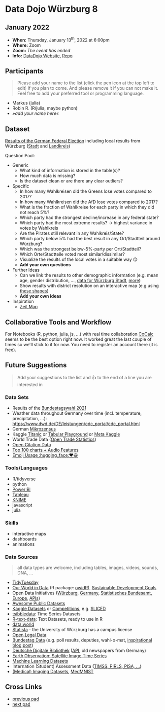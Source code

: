 # Data Dojo Würzburg 8

## January 2022
 - **When:** Thursday, January 13<sup>th</sup>, 2022 at 6:00pm
 - **Where:** Zoom
 - **Zoom:** *The event has ended*
 - **Info:** [DataDojo Website](https://ddojo.github.io/), [Repo](https://github.com/ddojo/ddojo.github.io)

## Participants
> Please add your name to the list (click the pen icon at the top left to edit) if you plan to come. And please remove it if you can not make it. Feel free to add your preferred tool or programming language.
 - Markus (julia)
 - Robin R. (R/julia, maybe python)
 - *»add your name here«*

## Dataset

[Results of the German Federal Election](https://www.bundeswahlleiter.de/bundestagswahlen/2021/ergebnisse/opendata.html#39734920-0eaf-4633-8858-ae792d5d610b) including local results from Würzburg ([Stadt](https://www.wuerzburg.de/wahlen/Wahl-2021-09-26/09663000/praesentation/opendata.html) and [Landkreis](https://okvote.osrz-akdb.de/OK.VOTE_UF/BTW21/09679000/praesentation/index.html))

Question Pool:
- Generic
    - What kind of information is stored in the table(s)?
    - How much data is missing?
    - Is the dataset clean or are there any clear outliers?
- Specific
    - In how many Wahlkreisen did the Greens lose votes compared to 2017?
    - In how many Wahlkreisen did the AfD lose votes compared to 2017?
    - What is the fraction of Wahlkreise for each party in which they did not reach 5%?
    - Which party had the strongest decline/increase in any federal state?
    - Which party had the most extreme results? &rarr; highest variance in votes by Wahlkreis
    - Are the Pirates still relevant in any Wahlkreis/State?
    - Which party below 5% had the best result in any Ort/Stadtteil around Würzburg?
    - Which was the strongest below-5%-party per Ort/Stadtteil?
    - Which Orte/Stadtteile voted most similar/dissimilar?
    - Visualize the results of the local votes in a suitable way :stuck_out_tongue_winking_eye: 
    - **Add your own questions**
- Further Ideas
    - Can we link the results to other demographic information (e.g. mean age, gender distribution, ..., [data for Würzburg Stadt](https://opendata.wuerzburg.de/explore/dataset/stadtbezirke_altenquotient/), [more](https://www.destatis.de/DE/Themen/Gesellschaft-Umwelt/Bevoelkerung/Bevoelkerungsstand/_inhalt.html))
    - Show results with district resolution on an interactive map (e.g using [these shapes](https://gadm.org/index.html))
    - **Add your own ideas**
- Inspiration
    - [Zeit Map](https://www.zeit.de/politik/deutschland/2021-09/ergebnisse-bundestagswahl-gemeinde-karte)

## Collaborative Tools and Workflow

For Notebooks (R, python, julia, js, ...) with real time collaboration [CoCalc](https://cocalc.com) seems to be the best option right now. It worked great the last couple of times so we'll stick to it for now. You need to register an account there (it is free).


## Future Suggestions
> Add your suggestions to the list and :+1: to the end of a line you are interested in

### Data Sets
- Results of the [Bundestagswahl 2021](https://www.bundeswahlleiter.de/bundestagswahlen/2021/ergebnisse/opendata.html)
- Weather data throughout Germany over time (incl. temperature, precipitation, ...): https://www.dwd.de/DE/leistungen/cdc_portal/cdc_portal.html
- German [Mikrozensus](https://www.destatis.de/DE/Themen/Gesellschaft-Umwelt/Bevoelkerung/Haushalte-Familien/Methoden/mikrozensus.html)
- Kaggle [Titanic](https://www.kaggle.com/c/titanic) or [Tabular Playground](https://www.kaggle.com/competitions?hostSegmentIdFilter=8) or [Meta Kaggle](https://www.kaggle.com/kaggle/meta-kaggle)
- World Trade Data ([Open Trade Statistics](https://tradestatistics.io))
- [Open Citation Data](http://opencitations.net/download#coci)
- [Top 100 charts + Audio Features](https://github.com/rfordatascience/tidytuesday/blob/master/data/2021/2021-09-14/readme.md)
- [Emoji Usage :hugging_face::heart::laughing:](https://observablehq.com/@jenniferdaniel/unicode-emoji-mirror)

### Tools/Languages
- R/tidyverse
- python
- [Power BI](https://www.microsoft.com/en-US/download/details.aspx?id=58494)
- [Tableau](https://www.tableau.com)
- [KNIME](https://www.knime.com/)
- javascript
- julia


### Skills
- interactive maps
- dashboards
- animations

### Data Sources
> all data types are welcome, including tables, images, videos, sounds, DNA, ...

- [TidyTuesday](https://github.com/rfordatascience/tidytuesday)
- [Our World in Data](https://ourworldindata.org/) (R package: [owidR](https://github.com/piersyork/owidR)), [Sustainable Development Goals](https://sdg-tracker.org/)
- Open Data Initiatives ([Würzburg](https://opendata.wuerzburg.de/), [Germany](https://www.govdata.de/), [Statistisches Bundesamt](https://www.destatis.de/), [Europe](https://data.europa.eu/en), [APIs](https://bund.dev/))
- [Awesome Public Datasets](https://github.com/awesomedata/awesome-public-datasets)
- [Kaggle Datasets](https://www.kaggle.com/datasets) or [Competitions](https://kaggle.com/competitions), e.g. [SLICED](https://www.kaggle.com/search?q=Sliced+in%3Acompetitions)
- [tsibbledata](https://tsibbledata.tidyverts.org/reference/index.html): Time Series Datasets
- [R-text-data](https://github.com/EmilHvitfeldt/R-text-data): Text Datasets, ready to use in R
- [data.world](https://data.world/)
- [Statista](https://de.statista.com/) - the University of Würzburg has a campus license
- [Open Legal Data](https://de.openlegaldata.io/)
- [Bundestag Data](https://github.com/bundestag) (e.g. poll results, deputies, wahl-o-mat, [inspirational blog post](https://jollydata.blog/posts/2021-03-14-bundestag-part-iii/))
- [Deutsche Digitale Bibliothek](https://www.deutsche-digitale-bibliothek.de/newspaper) ([API](https://labs.deutsche-digitale-bibliothek.de/app/ddbapi/), old newspapers from Germany)
- [Earth Observation: Satellite Image Time Series](https://e-sensing.github.io/sitsbook)
- [Machine Learning Datasets](https://paperswithcode.com/datasets)
- Internation (Student) Assessment Data ([TIMSS, PIRLS, PISA, ...](https://pirls.bc.edu/databases-landing.html))
- [(Medical) Imaging Datasets](https://radiopaedia.org/articles/imaging-data-sets-artificial-intelligence), [MedMNIST](https://medmnist.com/)


## Cross Links
 - [previous pad](https://ddojo.github.io/pad_archive/07_datadojo)
 - [next pad](https://ddojo.github.io/pad_archive/09_datadojo)
